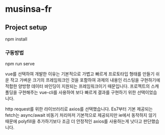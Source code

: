 # musinsa-fr

## Project setup
npm install

### 구동방법
npm run serve


vue를 선택하여 개발한 이유는 기본적으로 가볍고 빠르게 프로토타입 형태를 만들기 쉬운 작고 가벼운 크기의 프레임워크인 것을 포함하여 과제의 내용인 리스팅을 구현하기에 적합한 양방향 데이터 바인딩이 지원되는 프레임워크이기 때문입니다.
프로젝트의 스캐폴딩을 구현해주는 vue-cli를 사용하여 보다 빠르게 결과를 구현하기 위한 선택이었습니다.

http request를 위한 라이브러리로 axios를 선택했습니다.
Es7부터 기본 제공되는 fetch는 async/await 비동기 처리마저 기본적으로 제공되지만 ie에서 동작하지 않기때문에 polyfill을 추가하기보다 조금 더 안정적인 axios를 사용하는게 낫다고 판단했습니다.